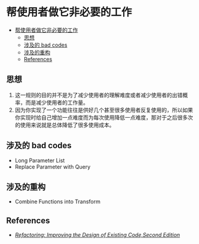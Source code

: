 # 帮使用者做它非必要的工作

<!-- TOC -->

- [帮使用者做它非必要的工作](#帮使用者做它非必要的工作)
    - [思想](#思想)
    - [涉及的 bad codes](#涉及的-bad-codes)
    - [涉及的重构](#涉及的重构)
    - [References](#references)

<!-- /TOC -->


## 思想
1. 这一规则的目的并不是为了减少使用者的理解难度或者减少使用者的出错概率，而是减少使用者的工作量。
2. 因为你实现了一个功能往往是供好几个甚至很多使用者反复使用的，所以如果你实现时给自己增加一点难度而为每次使用降低一点难度，那对于之后很多次的使用来说就是总体降低了很多使用成本。


## 涉及的 bad codes
* Long Parameter List
* Replace Parameter with Query


## 涉及的重构
* Combine Functions into Transform


## References
* [*Refactoring: Improving the Design of Existing Code,Second Edition*](https://book.douban.com/subject/30332135/)

